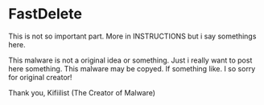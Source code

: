 # FastDelete
This is not so important part. More in INSTRUCTIONS but i say somethings here.

This malware is not a original idea or something. Just i really want to post here something.
This malware may be copyed. If something like. I so sorry for original creator!

Thank you, Kifiilist (The Creator of Malware)

